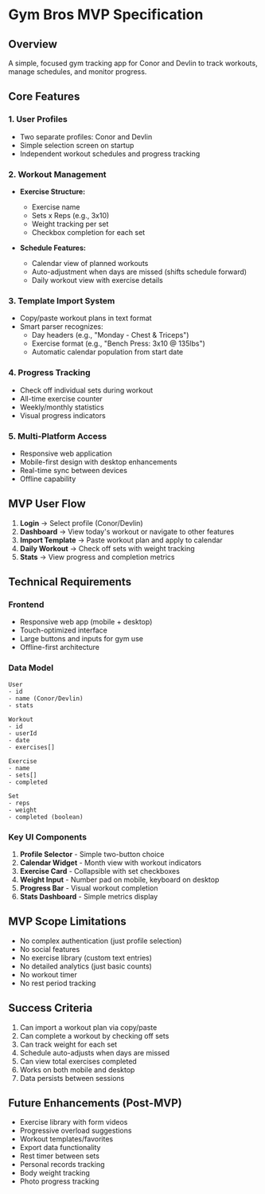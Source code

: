 # Gym Bros MVP Specification

## Overview
A simple, focused gym tracking app for Conor and Devlin to track workouts, manage schedules, and monitor progress.

## Core Features

### 1. User Profiles
- Two separate profiles: Conor and Devlin
- Simple selection screen on startup
- Independent workout schedules and progress tracking

### 2. Workout Management
- **Exercise Structure:**
  - Exercise name
  - Sets x Reps (e.g., 3x10)
  - Weight tracking per set
  - Checkbox completion for each set

- **Schedule Features:**
  - Calendar view of planned workouts
  - Auto-adjustment when days are missed (shifts schedule forward)
  - Daily workout view with exercise details

### 3. Template Import System
- Copy/paste workout plans in text format
- Smart parser recognizes:
  - Day headers (e.g., "Monday - Chest & Triceps")
  - Exercise format (e.g., "Bench Press: 3x10 @ 135lbs")
  - Automatic calendar population from start date

### 4. Progress Tracking
- Check off individual sets during workout
- All-time exercise counter
- Weekly/monthly statistics
- Visual progress indicators

### 5. Multi-Platform Access
- Responsive web application
- Mobile-first design with desktop enhancements
- Real-time sync between devices
- Offline capability

## MVP User Flow

1. **Login** → Select profile (Conor/Devlin)
2. **Dashboard** → View today's workout or navigate to other features
3. **Import Template** → Paste workout plan and apply to calendar
4. **Daily Workout** → Check off sets with weight tracking
5. **Stats** → View progress and completion metrics

## Technical Requirements

### Frontend
- Responsive web app (mobile + desktop)
- Touch-optimized interface
- Large buttons and inputs for gym use
- Offline-first architecture

### Data Model
```
User
- id
- name (Conor/Devlin)
- stats

Workout
- id
- userId
- date
- exercises[]

Exercise
- name
- sets[]
- completed

Set
- reps
- weight
- completed (boolean)
```

### Key UI Components
1. **Profile Selector** - Simple two-button choice
2. **Calendar Widget** - Month view with workout indicators
3. **Exercise Card** - Collapsible with set checkboxes
4. **Weight Input** - Number pad on mobile, keyboard on desktop
5. **Progress Bar** - Visual workout completion
6. **Stats Dashboard** - Simple metrics display

## MVP Scope Limitations
- No complex authentication (just profile selection)
- No social features
- No exercise library (custom text entries)
- No detailed analytics (just basic counts)
- No workout timer
- No rest period tracking

## Success Criteria
1. Can import a workout plan via copy/paste
2. Can complete a workout by checking off sets
3. Can track weight for each set
4. Schedule auto-adjusts when days are missed
5. Can view total exercises completed
6. Works on both mobile and desktop
7. Data persists between sessions

## Future Enhancements (Post-MVP)
- Exercise library with form videos
- Progressive overload suggestions
- Workout templates/favorites
- Export data functionality
- Rest timer between sets
- Personal records tracking
- Body weight tracking
- Photo progress tracking